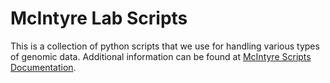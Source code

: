 # McIntyre Lab Scripts
This is a collection of python scripts that we use for handling various types
of genomic data. Additional information can be found at [McIntyre Scripts
Documentation](http://bio.rc.ufl.edu/pub/mcintyre/mcpython/mcscript/). 
